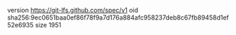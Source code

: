 version https://git-lfs.github.com/spec/v1
oid sha256:9ec0651baa0ef86f78f9a7d176a884afc958237deb8c67fb89458d1ef52e6935
size 1951
